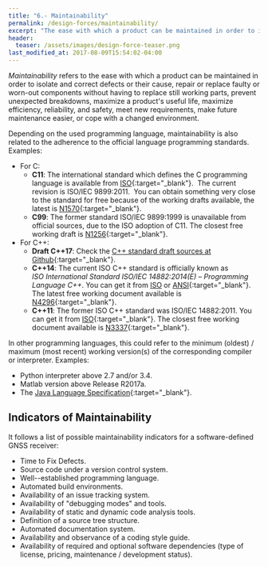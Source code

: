 ```yaml
---
title: "6.- Maintainability"
permalink: /design-forces/maintainability/
excerpt: "The ease with which a product can be maintained in order to isolate and correct defects and cope with a changing environment."
header:
  teaser: /assets/images/design-force-teaser.png
last_modified_at: 2017-08-09T15:54:02-04:00
---
```


_Maintainability_ refers to the ease with which a product can be maintained in order to isolate and correct defects or their cause, repair or replace faulty or worn-out components without having to replace still working parts, prevent unexpected breakdowns, maximize a product's useful life, maximize efficiency, reliability, and safety, meet new requirements, make future maintenance easier, or cope with a changed environment.

Depending on the used programming language, maintainability is also related to the adherence to the official language programming standards. Examples:

  * For C:
    * **C11**: The international standard which defines the C programming language is available from [ISO](https://www.iso.org/standard/57853.html){:target="_blank"}.  The current revision is ISO/IEC 9899:2011.  You can obtain something very close to the standard for free because of the working drafts available, the latest is [N1570](http://www.open-std.org/jtc1/sc22/WG14/www/docs/n1570.pdf){:target="_blank"}.
    * **C99**: The former standard ISO/IEC 9899:1999 is unavailable from official sources, due to the ISO adoption of C11. The closest free working draft is [N1256](http://www.open-std.org/jtc1/sc22/WG14/www/docs/n1256.pdf){:target="_blank"}.
  * For C++:
    * **Draft C++17**: Check the [C++ standard draft sources at Github](https://github.com/cplusplus/draft){:target="_blank"}.
    * **C++14**: The current ISO C++ standard is officially known as _ISO International Standard ISO/IEC 14882:2014(E) – Programming Language C++_. You can get it from [ISO](https://www.iso.org/standard/64029.html) or [ANSI](https://webstore.ansi.org/RecordDetail.aspx?sku=INCITS/ISO/IEC+14882:2014+(2016)){:target="_blank"}. The latest free working document available is [N4296](http://www.open-std.org/jtc1/sc22/wg21/docs/papers/2014/n4296.pdf){:target="_blank"}.
    * **C++11**: The former ISO C++ standard was ISO/IEC 14882:2011. You can get it from [ISO](https://www.iso.org/standard/50372.html){:target="_blank"}. The closest free working document available is [N3337](http://www.open-std.org/jtc1/sc22/wg21/docs/papers/2012/n3337.pdf){:target="_blank"}.

In other programming languages, this could refer to the minimum (oldest) / maximum (most recent) working version(s) of the corresponding compiler or interpreter. Examples:
  * Python interpreter above 2.7 and/or 3.4.
  * Matlab version above Release R2017a.
  * The [Java Language Specification](https://docs.oracle.com/javase/specs/){:target="_blank"}.

## Indicators of Maintainability

It follows a list of possible maintainability indicators for a software-defined GNSS receiver:

* Time to Fix Defects.
* Source code under a version control system.
* Well--established programming language.
* Automated build environments.
* Availability of an issue tracking system.
* Availability of "debugging modes" and tools.
* Availability of static and dynamic code analysis tools.
* Definition of a source tree structure.
* Automated documentation system.
* Availability and observance of a coding style guide.
* Availability of required and optional software dependencies (type of license, pricing, maintenance / development status).
